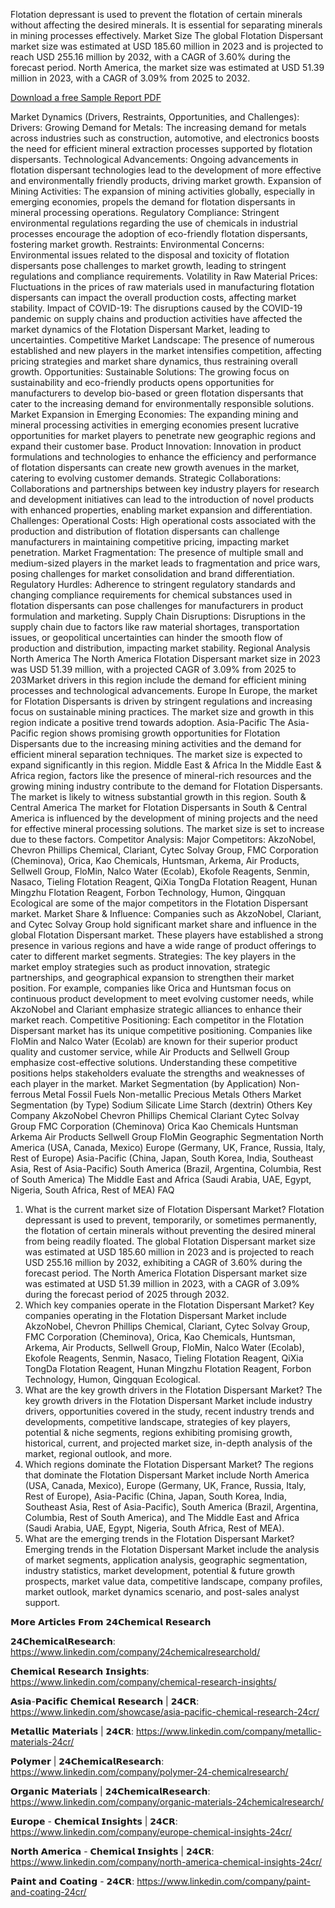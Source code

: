 Flotation depressant is used to prevent the flotation of certain minerals without affecting the desired minerals. It is essential for separating minerals in mining processes effectively.
Market Size
The global Flotation Dispersant market size was estimated at USD 185.60 million in 2023 and is projected to reach USD 255.16 million by 2032, with a CAGR of 3.60% during the forecast period. 
North America, the market size was estimated at USD 51.39 million in 2023, with a CAGR of 3.09% from 2025 to 2032.

[Download a free Sample Report PDF](https://www.24chemicalresearch.com/download-sample/289583/global-flotation-dispersant-forecast-market-2025-2032-704)

Market Dynamics (Drivers, Restraints, Opportunities, and Challenges):
Drivers:
Growing Demand for Metals: The increasing demand for metals across industries such as construction, automotive, and electronics boosts the need for efficient mineral extraction processes supported by flotation dispersants.
Technological Advancements: Ongoing advancements in flotation dispersant technologies lead to the development of more effective and environmentally friendly products, driving market growth.
Expansion of Mining Activities: The expansion of mining activities globally, especially in emerging economies, propels the demand for flotation dispersants in mineral processing operations.
Regulatory Compliance: Stringent environmental regulations regarding the use of chemicals in industrial processes encourage the adoption of eco-friendly flotation dispersants, fostering market growth.
Restraints:
Environmental Concerns: Environmental issues related to the disposal and toxicity of flotation dispersants pose challenges to market growth, leading to stringent regulations and compliance requirements.
Volatility in Raw Material Prices: Fluctuations in the prices of raw materials used in manufacturing flotation dispersants can impact the overall production costs, affecting market stability.
Impact of COVID-19: The disruptions caused by the COVID-19 pandemic on supply chains and production activities have affected the market dynamics of the Flotation Dispersant Market, leading to uncertainties.
Competitive Market Landscape: The presence of numerous established and new players in the market intensifies competition, affecting pricing strategies and market share dynamics, thus restraining overall growth.
Opportunities:
Sustainable Solutions: The growing focus on sustainability and eco-friendly products opens opportunities for manufacturers to develop bio-based or green flotation dispersants that cater to the increasing demand for environmentally responsible solutions.
Market Expansion in Emerging Economies: The expanding mining and mineral processing activities in emerging economies present lucrative opportunities for market players to penetrate new geographic regions and expand their customer base.
Product Innovation: Innovation in product formulations and technologies to enhance the efficiency and performance of flotation dispersants can create new growth avenues in the market, catering to evolving customer demands.
Strategic Collaborations: Collaborations and partnerships between key industry players for research and development initiatives can lead to the introduction of novel products with enhanced properties, enabling market expansion and differentiation.
Challenges:
Operational Costs: High operational costs associated with the production and distribution of flotation dispersants can challenge manufacturers in maintaining competitive pricing, impacting market penetration.
Market Fragmentation: The presence of multiple small and medium-sized players in the market leads to fragmentation and price wars, posing challenges for market consolidation and brand differentiation.
Regulatory Hurdles: Adherence to stringent regulatory standards and changing compliance requirements for chemical substances used in flotation dispersants can pose challenges for manufacturers in product formulation and marketing.
Supply Chain Disruptions: Disruptions in the supply chain due to factors like raw material shortages, transportation issues, or geopolitical uncertainties can hinder the smooth flow of production and distribution, impacting market stability.
Regional Analysis
North America
The North America Flotation Dispersant market size in 2023 was USD 51.39 million, with a projected CAGR of 3.09% from 2025 to 203Market drivers in this region include the demand for efficient mining processes and technological advancements.
Europe
In Europe, the market for Flotation Dispersants is driven by stringent regulations and increasing focus on sustainable mining practices. The market size and growth in this region indicate a positive trend towards adoption.
Asia-Pacific
The Asia-Pacific region shows promising growth opportunities for Flotation Dispersants due to the increasing mining activities and the demand for efficient mineral separation techniques. The market size is expected to expand significantly in this region.
Middle East & Africa
In the Middle East & Africa region, factors like the presence of mineral-rich resources and the growing mining industry contribute to the demand for Flotation Dispersants. The market is likely to witness substantial growth in this region.
South & Central America
The market for Flotation Dispersants in South & Central America is influenced by the development of mining projects and the need for effective mineral processing solutions. The market size is set to increase due to these factors.
Competitor Analysis:
Major Competitors:
AkzoNobel, Chevron Phillips Chemical, Clariant, Cytec Solvay Group, FMC Corporation (Cheminova), Orica, Kao Chemicals, Huntsman, Arkema, Air Products, Sellwell Group, FloMin, Nalco Water (Ecolab), Ekofole Reagents, Senmin, Nasaco, Tieling Flotation Reagent, QiXia TongDa Flotation Reagent, Hunan Mingzhu Flotation Reagent, Forbon Technology, Humon, Qingquan Ecological are some of the major competitors in the Flotation Dispersant market.
Market Share & Influence:
Companies such as AkzoNobel, Clariant, and Cytec Solvay Group hold significant market share and influence in the global Flotation Dispersant market. These players have established a strong presence in various regions and have a wide range of product offerings to cater to different market segments.
Strategies:
The key players in the market employ strategies such as product innovation, strategic partnerships, and geographical expansion to strengthen their market position. For example, companies like Orica and Huntsman focus on continuous product development to meet evolving customer needs, while AkzoNobel and Clariant emphasize strategic alliances to enhance their market reach.
Competitive Positioning:
Each competitor in the Flotation Dispersant market has its unique competitive positioning. Companies like FloMin and Nalco Water (Ecolab) are known for their superior product quality and customer service, while Air Products and Sellwell Group emphasize cost-effective solutions. Understanding these competitive positions helps stakeholders evaluate the strengths and weaknesses of each player in the market.
Market Segmentation (by Application)
Non-ferrous Metal
Fossil Fuels
Non-metallic
Precious Metals
Others
Market Segmentation (by Type)
Sodium Silicate
Lime
Starch (dextrin)
Others
Key Company
AkzoNobel
Chevron Phillips Chemical
Clariant
Cytec Solvay Group
FMC Corporation (Cheminova)
Orica
Kao Chemicals
Huntsman
Arkema
Air Products
Sellwell Group
FloMin
Geographic Segmentation
North America (USA, Canada, Mexico)
Europe (Germany, UK, France, Russia, Italy, Rest of Europe)
Asia-Pacific (China, Japan, South Korea, India, Southeast Asia, Rest of Asia-Pacific)
South America (Brazil, Argentina, Columbia, Rest of South America)
The Middle East and Africa (Saudi Arabia, UAE, Egypt, Nigeria, South Africa, Rest of MEA)
FAQ 
01. What is the current market size of Flotation Dispersant Market?
Flotation depressant is used to prevent, temporarily, or sometimes permanently, the flotation of certain minerals without preventing the desired mineral from being readily floated. The global Flotation Dispersant market size was estimated at USD 185.60 million in 2023 and is projected to reach USD 255.16 million by 2032, exhibiting a CAGR of 3.60% during the forecast period. The North America Flotation Dispersant market size was estimated at USD 51.39 million in 2023, with a CAGR of 3.09% during the forecast period of 2025 through 2032.
02. Which key companies operate in the Flotation Dispersant Market?
Key companies operating in the Flotation Dispersant Market include AkzoNobel, Chevron Phillips Chemical, Clariant, Cytec Solvay Group, FMC Corporation (Cheminova), Orica, Kao Chemicals, Huntsman, Arkema, Air Products, Sellwell Group, FloMin, Nalco Water (Ecolab), Ekofole Reagents, Senmin, Nasaco, Tieling Flotation Reagent, QiXia TongDa Flotation Reagent, Hunan Mingzhu Flotation Reagent, Forbon Technology, Humon, Qingquan Ecological.
03. What are the key growth drivers in the Flotation Dispersant Market?
The key growth drivers in the Flotation Dispersant Market include industry drivers, opportunities covered in the study, recent industry trends and developments, competitive landscape, strategies of key players, potential & niche segments, regions exhibiting promising growth, historical, current, and projected market size, in-depth analysis of the market, regional outlook, and more.
04. Which regions dominate the Flotation Dispersant Market?
The regions that dominate the Flotation Dispersant Market include North America (USA, Canada, Mexico), Europe (Germany, UK, France, Russia, Italy, Rest of Europe), Asia-Pacific (China, Japan, South Korea, India, Southeast Asia, Rest of Asia-Pacific), South America (Brazil, Argentina, Columbia, Rest of South America), and The Middle East and Africa (Saudi Arabia, UAE, Egypt, Nigeria, South Africa, Rest of MEA).
05. What are the emerging trends in the Flotation Dispersant Market?
Emerging trends in the Flotation Dispersant Market include the analysis of market segments, application analysis, geographic segmentation, industry statistics, market development, potential & future growth prospects, market value data, competitive landscape, company profiles, market outlook, market dynamics scenario, and post-sales analyst support.

𝗠𝗼𝗿𝗲 𝗔𝗿𝘁𝗶𝗰𝗹𝗲𝘀 𝗙𝗿𝗼𝗺 𝟮𝟰𝗖𝗵𝗲𝗺𝗶𝗰𝗮𝗹 𝗥𝗲𝘀𝗲𝗮𝗿𝗰𝗵

𝟮𝟰𝗖𝗵𝗲𝗺𝗶𝗰𝗮𝗹𝗥𝗲𝘀𝗲𝗮𝗿𝗰𝗵: https://www.linkedin.com/company/24chemicalresearchold/

𝗖𝗵𝗲𝗺𝗶𝗰𝗮𝗹 𝗥𝗲𝘀𝗲𝗮𝗿𝗰𝗵 𝗜𝗻𝘀𝗶𝗴𝗵𝘁𝘀: https://www.linkedin.com/company/chemical-research-insights/

𝗔𝘀𝗶𝗮-𝗣𝗮𝗰𝗶𝗳𝗶𝗰 𝗖𝗵𝗲𝗺𝗶𝗰𝗮𝗹 𝗥𝗲𝘀𝗲𝗮𝗿𝗰𝗵 | 𝟮𝟰𝗖𝗥: https://www.linkedin.com/showcase/asia-pacific-chemical-research-24cr/

𝗠𝗲𝘁𝗮𝗹𝗹𝗶𝗰 𝗠𝗮𝘁𝗲𝗿𝗶𝗮𝗹𝘀 | 𝟮𝟰𝗖𝗥: https://www.linkedin.com/company/metallic-materials-24cr/

𝗣𝗼𝗹𝘆𝗺𝗲𝗿 | 𝟮𝟰𝗖𝗵𝗲𝗺𝗶𝗰𝗮𝗹𝗥𝗲𝘀𝗲𝗮𝗿𝗰𝗵: https://www.linkedin.com/company/polymer-24-chemicalresearch/

𝗢𝗿𝗴𝗮𝗻𝗶𝗰 𝗠𝗮𝘁𝗲𝗿𝗶𝗮𝗹𝘀 | 𝟮𝟰𝗖𝗵𝗲𝗺𝗶𝗰𝗮𝗹𝗥𝗲𝘀𝗲𝗮𝗿𝗰𝗵: https://www.linkedin.com/company/organic-materials-24chemicalresearch/

𝗘𝘂𝗿𝗼𝗽𝗲 - 𝗖𝗵𝗲𝗺𝗶𝗰𝗮𝗹 𝗜𝗻𝘀𝗶𝗴𝗵𝘁𝘀 | 𝟮𝟰𝗖𝗥: https://www.linkedin.com/company/europe-chemical-insights-24cr/

𝗡𝗼𝗿𝘁𝗵 𝗔𝗺𝗲𝗿𝗶𝗰𝗮 - 𝗖𝗵𝗲𝗺𝗶𝗰𝗮𝗹 𝗜𝗻𝘀𝗶𝗴𝗵𝘁𝘀 | 𝟮𝟰𝗖𝗥: https://www.linkedin.com/company/north-america-chemical-insights-24cr/

𝗣𝗮𝗶𝗻𝘁 𝗮𝗻𝗱 𝗖𝗼𝗮𝘁𝗶𝗻𝗴 - 𝟮𝟰𝗖𝗥: https://www.linkedin.com/company/paint-and-coating-24cr/
